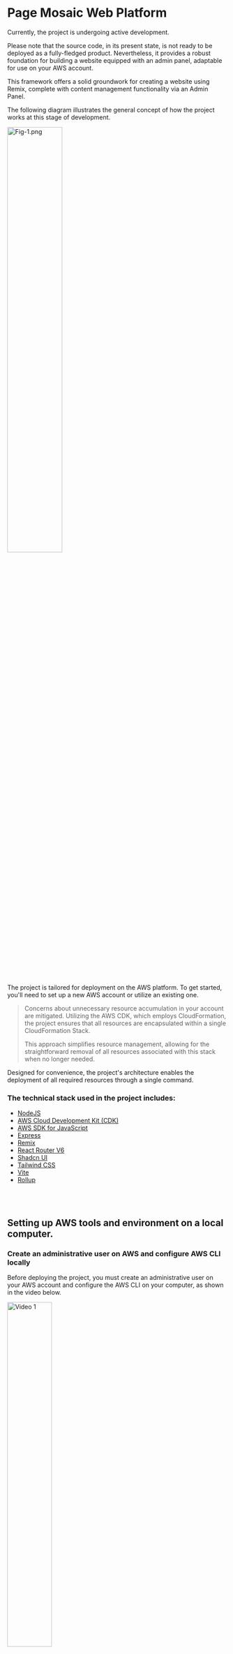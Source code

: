 # Page Mosaic Web Platform

Currently, the project is undergoing active development.

Please note that the source code, in its present state, is not ready to be deployed as a fully-fledged product. Nevertheless, it provides a robust foundation for building a website equipped with an admin panel, adaptable for use on your AWS account.

This framework offers a solid groundwork for creating a website using Remix, complete with content management functionality via an Admin Panel.

The following diagram illustrates the general concept of how the project works at this stage of development.
   <p>
      <img src="https://github.com/pagemosaic/.github/blob/36e15782758f81fd8f2ee6589931ac1041e2af6f/images/v0/fig-1.png" alt="Fig-1.png" width="50%" />
   </p>

The project is tailored for deployment on the AWS platform. To get started, you'll need to set up a new AWS account or utilize an existing one.

> Concerns about unnecessary resource accumulation in your account are mitigated.
> Utilizing the AWS CDK, which employs CloudFormation, the project ensures that all resources are encapsulated within a single CloudFormation Stack.
> 
>This approach simplifies resource management, allowing for the straightforward removal of all resources associated with this stack when no longer needed.

Designed for convenience, the project's architecture enables the deployment of all required resources through a single command.

### The technical stack used in the project includes:

* [NodeJS](https://nodejs.org/en/about)
* [AWS Cloud Development Kit (CDK)](https://aws.amazon.com/cdk/)
* [AWS SDK for JavaScript](https://aws.amazon.com/sdk-for-javascript/)
* [Express](https://expressjs.com/)
* [Remix](https://remix.run/)
* [React Router V6](https://reactrouter.com/en/main)
* [Shadcn UI](https://ui.shadcn.com/)
* [Tailwind CSS](https://tailwindcss.com/)
* [Vite](https://vitejs.dev/)
* [Rollup](https://rollupjs.org/)

<br/>
<br/>

## Setting up AWS tools and environment on a local computer.

### Create an administrative user on AWS and configure AWS CLI locally

Before deploying the project, you must create an administrative user on your AWS account and configure the AWS CLI on your computer, as shown in the video below.
   <p>
      <a href="https://youtu.be/5_UlOTywdOA" target="_blank">
   <img src="https://github.com/pagemosaic/.github/blob/e78b5f8dc9587d939d19de70446be7124bef94a5/images/og/youtube_video_cover_image-min.png" alt="Video 1" width="45%"/>
      </a>
   </p>

### Install CDK

* Use the following command to install the AWS Cloud Development Kit (CDK) Toolkit globally on your system:
```shell
npm install -g aws-cdk
```

<br/>
<br/>

## Deployment & Usage

Once you have successfully created an administrative user and set up AWS CLI access, you can proceed to build and deploy the project on your account. 
You will need to specify the necessary credentials for AWS CDK to initialize the resources correctly.

### Deployment

* Change the `.env.example` file name to `.env` and edit its contents. Specifically, include the following variables:
   * `STACK_NAME` - any name you like. You can check existing stacks in the AWS console under CloudFormation.
   * `AWS_REGION` - the name of the AWS region where resources will be deployed (some resources like CloudFront will be deployed globally)
   * `AWS_PROFILE_NAME` - the profile name for AWS CLI authorization (see the video above)
   * `DEFAULT_ADMIN_EMAIL` - the administrative user's email (see the video above)


* Install dependencies:
```shell
pnpm install
```

* Run CDK Bootstrap (only once if not previously done):
```shell
pnpm bootstrap-platform
```

* Now you can deploy the project on AWS. Run the following command in the project's root directory:
```shell
pnpn deploy-platform
```

### Usage

After a successful deployment, you will see a prompt in the command line to open the website with the specified address. When you open the site in a browser, you will encounter an error. This error indicates the absence of content for the website's homepage. To add content, you need to go to the Admin Panel.

Only the administrator, whose email you provided in the `.env` file before deployment, has access to the Admin Panel. However, to successfully log in, you must complete the registration of the site administrator's account.

Therefore, open the administrator's email and find the email titled **"Page Mosaic Email Verification"**. Follow the link in the email.

This will open a form to validate the administrator's email. Enter the default password that was assigned:
```
DefaultPassword1!
```

After that, you can add content in the homepage editor. Then, you can reopen the site to check how the page has changed.

### A step-by-step deployment and usage video tutorial

Check out how this is done in a step-by-step video tutorial.

   <p>
      <a href="https://youtu.be/Xax4WC9Br5w" target="_blank">
   <img src="https://github.com/pagemosaic/.github/blob/e78b5f8dc9587d939d19de70446be7124bef94a5/images/og/youtube_video_cover_image-min.png" alt="SSL certificate issuing" width="45%"/>
      </a>
   </p>

<br/>
<br/>

## AWS Resource Scheme

In the picture below, you can see which resources are used on AWS and what they are used for.

   <p>
      <img src="https://github.com/pagemosaic/.github/blob/31a5c8e2e6f6036af667edc177570c4f4759e925/images/v0/fig-2.png" alt="Fig-2.png" width="80%" />
   </p>

<br/>
<br/>

## Project Code Structure

### local-run

This module functions similarly to the cross-env library.
```json
{
  "scripts": {
     "start": "local-run <some command>"
  }
}
```

It reads AWS credentials and runs commands with these credentials.
   <p>
      <img src="https://github.com/pagemosaic/.github/blob/54c708b8ffbf783a1ec84e83066fba4adff2cb5c/images/v0/fig-3.png" alt="Fig-3.png" width="50%" />
   </p>
 

### common-utils

This module contains common types and utilities used by other modules.
   <p>
      <img src="https://github.com/pagemosaic/.github/blob/54c708b8ffbf783a1ec84e83066fba4adff2cb5c/images/v0/fig-4.png" alt="Fig-4.png" width="50%" />
   </p>

### admin-pwa

Implementation of the Admin Panel.
   <p>
      <img src="https://github.com/pagemosaic/.github/blob/54c708b8ffbf783a1ec84e83066fba4adff2cb5c/images/v0/fig-5.png" alt="Fig-5.png" width="50%" />
   </p>

Screenshots.

<p><img src="https://github.com/pagemosaic/.github/blob/42d5fed67b258a5b112ec7b00a1122c94db5d4fa/images/v0/screen-shot-1.png" alt="screen-shot-1.png" width="50%" /></p>
<p><img src="https://github.com/pagemosaic/.github/blob/42d5fed67b258a5b112ec7b00a1122c94db5d4fa/images/v0/screen-shot-2.png" alt="screen-shot-2.png" width="50%" /></p>

Used stack:
* React Router V6 (data router)
* Shadcn UI
* Tailwind CSS
* Vite

### api

REST interface for the Admin Panel
   <p>
      <img src="https://github.com/pagemosaic/.github/blob/54c708b8ffbf783a1ec84e83066fba4adff2cb5c/images/v0/fig-6.png" alt="Fig-6.png" width="50%" />
   </p>

Used stack:
* Exress
* AWS SDK
* Rollup

### web-adapter

An adapter for Remix to be used in AWS lambda. 
Parts of the code are taken from the `architect` module in the `remix.run` repository.
   <p>
      <img src="https://github.com/pagemosaic/.github/blob/54c708b8ffbf783a1ec84e83066fba4adff2cb5c/images/v0/fig-7.png" alt="Fig-7.png" width="50%" />
   </p>

Used stack:
* AWS SDK
* Rollup

### web-app

A Remix application for the website.
   <p>
      <img src="https://github.com/pagemosaic/.github/blob/54c708b8ffbf783a1ec84e83066fba4adff2cb5c/images/v0/fig-8.png" alt="Fig-8.png" width="50%" />
   </p>

Used stack:
* AWS SDK
* Remix
* Tailwind CSS 
* Vite 
* Rollup

### infra

This module is responsible for initializing AWS resources and deploying files to AWS.
   <p>
      <img src="https://github.com/pagemosaic/.github/blob/54c708b8ffbf783a1ec84e83066fba4adff2cb5c/images/v0/fig-9.png" alt="Fig-9.png" width="70%" />
   </p>

Used stack:
* AWS CLI
* AWS CDK
* AWS SDK
* Rollup

<br/>
<br/>

## Developing and Running Modules Locally

All modules are locally run through `local-run` to work with remote AWS resources (Cognito, DynamoDB, S3). 

The Admin Panel web application is run locally using Vite in development mode. 
To start, execute the command from the root directory:
```shell
pnpm admin-pwa
```

When the Admin Panel is running locally, requests to the REST API also go to the local computer. 
Therefore, the api module must be run locally in parallel. 
The api module is also run locally using Vite in development mode.  
```shell
pnpm api
```

The web-app module can be developed separately from the Admin Panel. 
This module is run locally using Vite in development mode with the command:
```shell
pnpm web-app
```
<br/>
<br/>

## Removing AWS Resources

To remove resources created on AWS during deployment, run the command:
```shell
pnpm destroy-platform
```

Afterward, resources created for DynamoDB tables with data may remain on AWS. 
You can easily identify them as their names begin with the stack name you specified in the `.env` file under `STACK_NAME`: `<stack name>System`, `<stack name>Pages`.
Go to the AWS console and manually delete them after successfully executing the destroy-platform command.

<br/>
<br/>

## License

GPL-3.0
